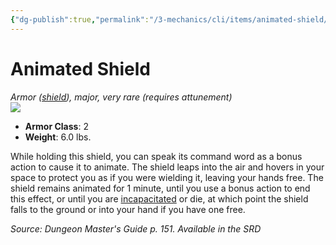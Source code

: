 ```yaml
---
{"dg-publish":true,"permalink":"/3-mechanics/cli/items/animated-shield/","tags":["ttrpg-cli/compendium/src/5e/dmg","ttrpg-cli/item/attunement/required","ttrpg-cli/item/rarity/very-rare","ttrpg-cli/item/shield/","ttrpg-cli/item/tier/major"],"noteIcon":""}
---
```


# Animated Shield
*Armor ([shield](3-Mechanics/CLI/items/shield.md)), major, very rare (requires attunement)*  
![](3-Mechanics/CLI/items/img/animated-shield.webp#right)

- **Armor Class**: 2
- **Weight**: 6.0 lbs.

While holding this shield, you can speak its command word as a bonus action to cause it to animate. The shield leaps into the air and hovers in your space to protect you as if you were wielding it, leaving your hands free. The shield remains animated for 1 minute, until you use a bonus action to end this effect, or until you are [incapacitated](3-Mechanics/CLI/rules/conditions.md#Incapacitated) or die, at which point the shield falls to the ground or into your hand if you have one free.

*Source: Dungeon Master's Guide p. 151. Available in the <span title='Systems Reference Document (5.1)'>SRD</span>*